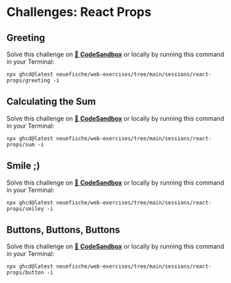 # Challenges: React Props

## Greeting

Solve this challenge on
[🔗 **CodeSandbox**](https://codesandbox.io/s/github/neuefische/web-exercises/tree/main/sessions/react-props/greeting?file=/README.md)
or locally by running this command in your Terminal:

```
npx ghcd@latest neuefische/web-exercises/tree/main/sessions/react-props/greeting -i
```

## Calculating the Sum

Solve this challenge on
[🔗 **CodeSandbox**](https://codesandbox.io/s/github/neuefische/web-exercises/tree/main/sessions/react-props/sum?file=/README.md)
or locally by running this command in your Terminal:

```
npx ghcd@latest neuefische/web-exercises/tree/main/sessions/react-props/sum -i
```

## Smile ;)

Solve this challenge on
[🔗 **CodeSandbox**](https://codesandbox.io/s/github/neuefische/web-exercises/tree/main/sessions/react-props/smiley?file=/README.md)
or locally by running this command in your Terminal:

```
npx ghcd@latest neuefische/web-exercises/tree/main/sessions/react-props/smiley -i
```

## Buttons, Buttons, Buttons

Solve this challenge on
[🔗 **CodeSandbox**](https://codesandbox.io/s/github/neuefische/web-exercises/tree/main/sessions/react-props/button?file=/README.md)
or locally by running this command in your Terminal:

```
npx ghcd@latest neuefische/web-exercises/tree/main/sessions/react-props/button -i
```
